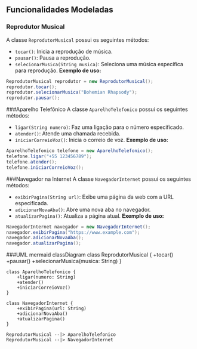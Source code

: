 ## Funcionalidades Modeladas
### Reprodutor Musical
A classe `ReprodutorMusical` possui os seguintes métodos:

- `tocar()`: Inicia a reprodução de música.
- `pausar()`: Pausa a reprodução.
- `selecionarMusica(String musica)`: Seleciona uma música específica para reprodução.
**Exemplo de uso:**
```java
ReprodutorMusical reprodutor = new ReprodutorMusical();
reprodutor.tocar();
reprodutor.selecionarMusica("Bohemian Rhapsody");
reprodutor.pausar();
```
###Aparelho Telefônico
A classe `AparelhoTelefonico` possui os seguintes métodos:

- `ligar(String numero)`: Faz uma ligação para o número especificado.
- `atender()`: Atende uma chamada recebida.
- `iniciarCorreioVoz()`: Inicia o correio de voz.
**Exemplo de uso:**
```java
AparelhoTelefonico telefone = new AparelhoTelefonico();
telefone.ligar("+55 123456789");
telefone.atender();
telefone.iniciarCorreioVoz();
```
###Navegador na Internet
A classe `NavegadorInternet` possui os seguintes métodos:

- `exibirPagina(String url)`: Exibe uma página da web com a URL especificada.
- `adicionarNovaAba()`: Abre uma nova aba no navegador.
- `atualizarPagina()`: Atualiza a página atual.
**Exemplo de uso:**
```java
NavegadorInternet navegador = new NavegadorInternet();
navegador.exibirPagina("https://www.example.com");
navegador.adicionarNovaAba();
navegador.atualizarPagina();
```
###UML
mermaid
classDiagram
    class ReprodutorMusical {
        +tocar()
        +pausar()
        +selecionarMusica(musica: String)
    }

    class AparelhoTelefonico {
        +ligar(numero: String)
        +atender()
        +iniciarCorreioVoz()
    }

    class NavegadorInternet {
        +exibirPagina(url: String)
        +adicionarNovaAba()
        +atualizarPagina()
    }

    ReprodutorMusical --|> AparelhoTelefonico
    ReprodutorMusical --|> NavegadorInternet

